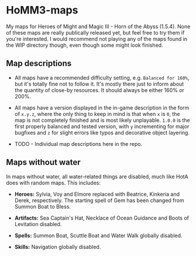 # HoMM3-maps
My maps for Heroes of Might and Magic III - Horn of the Abyss (1.5.4). None of these maps are really publically released yet, but feel free to try them if you're interested. I would recommend not playing any of the maps found in the WIP directory though, even though some might look finished.

## Map descriptions

* All maps have a recommended difficulty setting, e.g. `Balanced for 160%`, but it's totally fine not to follow it. It's mostly there just to inform about the quantity of close-by resources. It should always be either 160% or 200%.

* All maps have a version displayed in the in-game description in the form of `x.y.z`, where the only thing to keep in mind is that when `x` is `0`, the map is not completely finished and is most likely unplayable. `1.0.0` is the first properly balanced and tested version, with `y` incrementing for major bugfixes and `z` for slight errors like typos and decorative object layering. 

* TODO - Individual map descriptions here in the repo.

## Maps without water

In maps without water, all water-related things are disabled, much like HotA does with random maps. This includes:

* **Heroes:** Sylvia, Voy and Elmore replaced with Beatrice, Kinkeria and Derek, respectively. The starting spell of Gem has been changed from Summon Boat to Bless.

* **Artifacts:** Sea Captain's Hat, Necklace of Ocean Guidance and Boots of Levitation disabled.

* **Spells:** Summon Boat, Scuttle Boat and Water Walk globally disabled.

* **Skills:** Navigation globally disabled.
